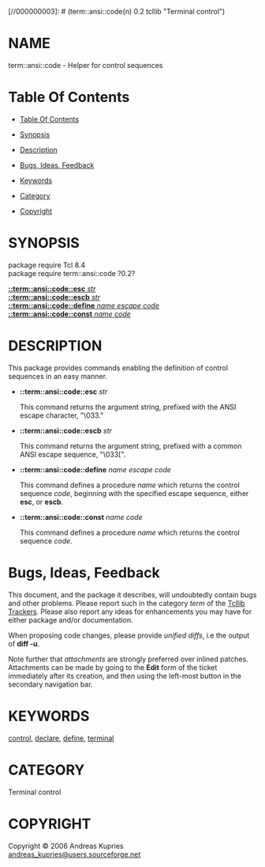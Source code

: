
[//000000001]: # (term::ansi::code - Terminal control)
[//000000002]: # (Generated from file 'ansi_code.man' by tcllib/doctools with format 'markdown')
[//000000003]: # (term::ansi::code(n) 0.2 tcllib "Terminal control")

# NAME

term::ansi::code - Helper for control sequences

# <a name='toc'></a>Table Of Contents

  -  [Table Of Contents](#toc)

  -  [Synopsis](#synopsis)

  -  [Description](#section1)

  -  [Bugs, Ideas, Feedback](#section2)

  -  [Keywords](#keywords)

  -  [Category](#category)

  -  [Copyright](#copyright)

# <a name='synopsis'></a>SYNOPSIS

package require Tcl 8.4  
package require term::ansi::code ?0.2?  

[__::term::ansi::code::esc__ *str*](#1)  
[__::term::ansi::code::escb__ *str*](#2)  
[__::term::ansi::code::define__ *name* *escape* *code*](#3)  
[__::term::ansi::code::const__ *name* *code*](#4)  

# <a name='description'></a>DESCRIPTION

This package provides commands enabling the definition of control sequences in
an easy manner.

  - <a name='1'></a>__::term::ansi::code::esc__ *str*

    This command returns the argument string, prefixed with the ANSI escape
    character, "\033."

  - <a name='2'></a>__::term::ansi::code::escb__ *str*

    This command returns the argument string, prefixed with a common ANSI escape
    sequence, "\033[".

  - <a name='3'></a>__::term::ansi::code::define__ *name* *escape* *code*

    This command defines a procedure *name* which returns the control sequence
    *code*, beginning with the specified escape sequence, either __esc__, or
    __escb__.

  - <a name='4'></a>__::term::ansi::code::const__ *name* *code*

    This command defines a procedure *name* which returns the control sequence
    *code*.

# <a name='section2'></a>Bugs, Ideas, Feedback

This document, and the package it describes, will undoubtedly contain bugs and
other problems. Please report such in the category *term* of the [Tcllib
Trackers](http://core.tcl.tk/tcllib/reportlist). Please also report any ideas
for enhancements you may have for either package and/or documentation.

When proposing code changes, please provide *unified diffs*, i.e the output of
__diff -u__.

Note further that *attachments* are strongly preferred over inlined patches.
Attachments can be made by going to the __Edit__ form of the ticket immediately
after its creation, and then using the left-most button in the secondary
navigation bar.

# <a name='keywords'></a>KEYWORDS

[control](../../../../index.md#control),
[declare](../../../../index.md#declare), [define](../../../../index.md#define),
[terminal](../../../../index.md#terminal)

# <a name='category'></a>CATEGORY

Terminal control

# <a name='copyright'></a>COPYRIGHT

Copyright &copy; 2006 Andreas Kupries <andreas_kupries@users.sourceforge.net>
